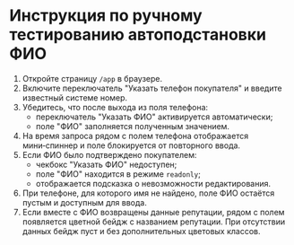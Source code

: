 # Инструкция по ручному тестированию автоподстановки ФИО

1. Откройте страницу `/app` в браузере.
2. Включите переключатель "Указать телефон покупателя" и введите известный системе номер.
3. Убедитесь, что после выхода из поля телефона:
   - переключатель "Указать ФИО" активируется автоматически;
   - поле "ФИО" заполняется полученным значением.
4. На время запроса рядом с полем телефона отображается мини‑спиннер и поле блокируется от повторного ввода.
5. Если ФИО было подтверждено покупателем:
   - чекбокс "Указать ФИО" недоступен;
   - поле "ФИО" находится в режиме `readonly`;
   - отображается подсказка о невозможности редактирования.
6. При телефоне, для которого имя не найдено, поле ФИО остаётся пустым и доступным для ввода.
7. Если вместе с ФИО возвращены данные репутации, рядом с полем появляется цветной бейдж с названием репутации.
   При отсутствии данных бейдж пуст и без дополнительных цветовых классов.
